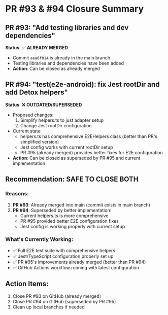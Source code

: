 # PR #93 & #94 Closure Summary

## PR #93: "Add testing libraries and dev dependencies"
**Status**: ✅ **ALREADY MERGED**
- Commit `aea6f014` is already in the main branch
- Testing libraries and dependencies have been added
- **Action**: Can be closed as already merged

## PR #94: "test(e2e-android): fix Jest rootDir and add Detox helpers"  
**Status**: ❌ **OUTDATED/SUPERSEDED**
- Proposed changes:
  1. Simplify helpers.ts to just adapter setup
  2. Change Jest rootDir configuration
- Current state:
  - helpers.ts has comprehensive E2EHelpers class (better than PR's simplified version)
  - Jest config works with current rootDir setup
  - PR #95 (already merged) provides better fixes for E2E configuration
- **Action**: Can be closed as superseded by PR #95 and current implementation

## Recommendation: SAFE TO CLOSE BOTH

### Reasons:
1. **PR #93**: Already merged into main (commit exists in main branch)
2. **PR #94**: Superseded by better implementation:
   - Current helpers.ts is more comprehensive
   - PR #95 provided better E2E configuration fixes
   - Jest config is working properly with current setup

### What's Currently Working:
- ✅ Full E2E test suite with comprehensive helpers
- ✅ Jest/TypeScript configuration properly set up
- ✅ PR #95's improvements already merged (better than PR #94)
- ✅ GitHub Actions workflow running with latest configuration

## Action Items:
1. Close PR #93 on GitHub (already merged)
2. Close PR #94 on GitHub (superseded by PR #95)
3. Clean up local branches if needed